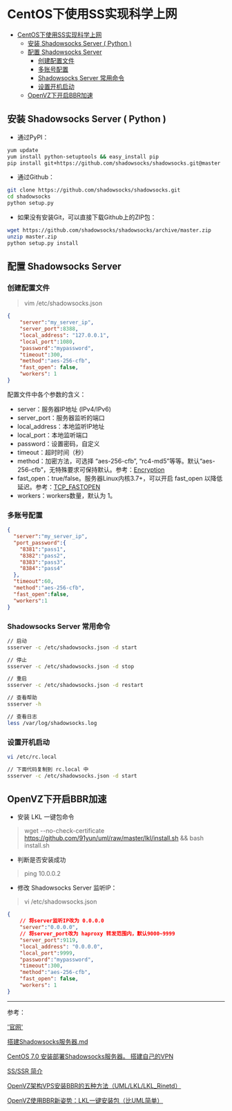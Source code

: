 # CentOS下使用SS实现科学上网


- [CentOS下使用SS实现科学上网](#centos下使用ss实现科学上网)
    - [安装 Shadowsocks Server ( Python )](#安装-shadowsocks-server--python-)
    - [配置 Shadowsocks Server](#配置-shadowsocks-server)
        - [创建配置文件](#创建配置文件)
        - [多账号配置](#多账号配置)
        - [Shadowsocks Server 常用命令](#shadowsocks-server-常用命令)
        - [设置开机启动](#设置开机启动)
    - [OpenVZ下开启BBR加速](#openvz下开启bbr加速)


## 安装 Shadowsocks Server ( Python )

* 通过PyPI：

``` bash
yum update    
yum install python-setuptools && easy_install pip   
pip install git+https://github.com/shadowsocks/shadowsocks.git@master   
```

* 通过Github：

``` bash
git clone https://github.com/shadowsocks/shadowsocks.git
cd shadowsocks
python setup.py
``` 

* 如果没有安装Git，可以直接下载Github上的ZIP包：

``` bash
wget https://github.com/shadowsocks/shadowsocks/archive/master.zip 
unzip master.zip
python setup.py install
```

## 配置 Shadowsocks Server

### 创建配置文件
> vim /etc/shadowsocks.json

``` json
{
    "server":"my_server_ip",
    "server_port":8388,
    "local_address": "127.0.0.1",
    "local_port":1080,
    "password":"mypassword",
    "timeout":300,
    "method":"aes-256-cfb",
    "fast_open": false, 
    "workers": 1    
}
```

配置文件中各个参数的含义：

* server：服务器IP地址 (IPv4/IPv6)
* server_port：服务器监听的端口
* local_address：本地监听IP地址
* local_port：本地监听端口
* password：设置密码，自定义
* timeout：超时时间（秒）
* method：加密方法，可选择 “aes-256-cfb”, “rc4-md5”等等。默认“aes-256-cfb”，无特殊要求可保持默认。参考：[Encryption](https://github.com/shadowsocks/shadowsocks/wiki/Encryption)
* fast_open：true/false。服务器Linux内核3.7+，可以开启 fast_open 以降低延迟。参考：[TCP_FASTOPEN](https://github.com/shadowsocks/shadowsocks/wiki/TCP-Fast-Open)
* workers：workers数量，默认为 1。

### 多账号配置

``` json
{
  "server":"my_server_ip",
  "port_password":{
    "8381":"pass1",
    "8382":"pass2",
    "8383":"pass3",
    "8384":"pass4"
  },
  "timeout":60,
  "method":"aes-256-cfb",
  "fast_open":false,
  "workers":1
}
``` 

### Shadowsocks Server 常用命令

``` bash
// 启动
ssserver -c /etc/shadowsocks.json -d start   

// 停止
ssserver -c /etc/shadowsocks.json -d stop

// 重启
ssserver -c /etc/shadowsocks.json -d restart

// 查看帮助
ssserver -h

// 查看日志
less /var/log/shadowsocks.log
```

### 设置开机启动

``` bash
vi /etc/rc.local

// 下面代码复制到 rc.local 中
ssserver -c /etc/shadowsocks.json -d start
```

## OpenVZ下开启BBR加速

* 安装 LKL 一键包命令

> wget --no-check-certificate https://github.com/91yun/uml/raw/master/lkl/install.sh && bash install.sh

* 判断是否安装成功

> ping 10.0.0.2

* 修改 Shadowsocks Server 监听IP：

> vi /etc/shadowsocks.json

``` json
{
    // 将server监听IP改为 0.0.0.0
    "server":"0.0.0.0",
    // 将server_port改为 haproxy 转发范围内，默认9000~9999
    "server_port":9119,
    "local_address": "0.0.0.0",
    "local_port":9999,
    "password":"mypassword",
    "timeout":300,
    "method":"aes-256-cfb",
    "fast_open": false, 
    "workers": 1    
}
```

---   

参考：

['官网'](http://shadowsocks.org)

[搭建Shadowsocks服务器.md](https://github.com/jaywcjlove/handbook/blob/master/CentOS/%E6%90%AD%E5%BB%BAShadowsocks%E6%9C%8D%E5%8A%A1%E5%99%A8.md)

[CentOS 7.0 安装部署Shadowsocks服务器。 搭建自己的VPN](https://my.oschina.net/kefy/blog/1829495)

[SS/SSR 简介](https://congcong0806.github.io/2018/04/20/SS/)

[OpenVZ架构VPS安装BBR的五种方法（UML/LKL/LKL_Rinetd）](https://www.cokemine.com/openvzbbr.html)

[OpenVZ使用BBR新姿势：LKL一键安装包（比UML简单）](https://www.91yun.co/archives/6281)
